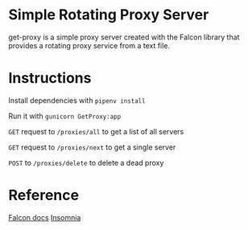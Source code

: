 # Simple Rotating Proxy Server

get-proxy is a simple proxy server created with the Falcon library that provides a rotating proxy service from a text file. 

# Instructions

Install dependencies with `pipenv install`

Run it with `gunicorn GetProxy:app`

`GET` request to `/proxies/all` to get a list of all servers

`GET` request to `/proxies/next` to get a single server

`POST` to `/proxies/delete` to delete a dead proxy

# Reference

[Falcon docs](https://falcon.readthedocs.io/en/stable/user/quickstart.html#more-features)
[Insomnia](https://insomnia.rest)
